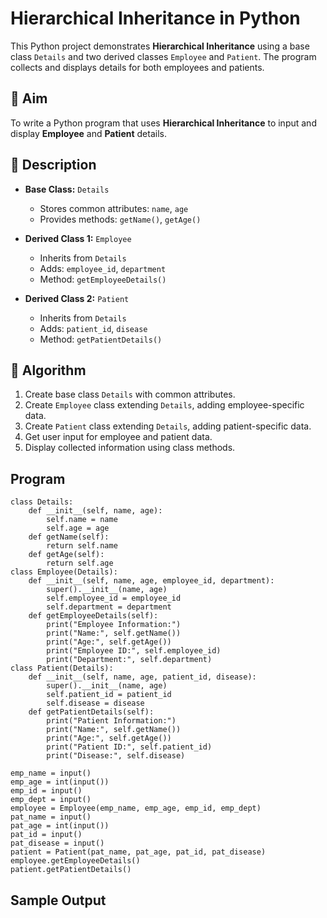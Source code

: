 # Hierarchical Inheritance in Python

This Python project demonstrates **Hierarchical Inheritance** using a base class `Details` and two derived classes `Employee` and `Patient`. The program collects and displays details for both employees and patients.

## 🎯 Aim

To write a Python program that uses **Hierarchical Inheritance** to input and display **Employee** and **Patient** details.

## 📘 Description

- **Base Class:** `Details`
  - Stores common attributes: `name`, `age`
  - Provides methods: `getName()`, `getAge()`

- **Derived Class 1:** `Employee`
  - Inherits from `Details`
  - Adds: `employee_id`, `department`
  - Method: `getEmployeeDetails()`

- **Derived Class 2:** `Patient`
  - Inherits from `Details`
  - Adds: `patient_id`, `disease`
  - Method: `getPatientDetails()`

## 🧠 Algorithm

1. Create base class `Details` with common attributes.
2. Create `Employee` class extending `Details`, adding employee-specific data.
3. Create `Patient` class extending `Details`, adding patient-specific data.
4. Get user input for employee and patient data.
5. Display collected information using class methods.

## Program
```
class Details:
    def __init__(self, name, age):
        self.name = name
        self.age = age
    def getName(self):
        return self.name
    def getAge(self):
        return self.age
class Employee(Details):
    def __init__(self, name, age, employee_id, department):
        super().__init__(name, age)
        self.employee_id = employee_id
        self.department = department
    def getEmployeeDetails(self):
        print("Employee Information:")
        print("Name:", self.getName())
        print("Age:", self.getAge())
        print("Employee ID:", self.employee_id)
        print("Department:", self.department)
class Patient(Details):
    def __init__(self, name, age, patient_id, disease):
        super().__init__(name, age)
        self.patient_id = patient_id
        self.disease = disease
    def getPatientDetails(self):
        print("Patient Information:")
        print("Name:", self.getName())
        print("Age:", self.getAge())
        print("Patient ID:", self.patient_id)
        print("Disease:", self.disease)

emp_name = input()
emp_age = int(input())
emp_id = input()
emp_dept = input()
employee = Employee(emp_name, emp_age, emp_id, emp_dept)
pat_name = input()
pat_age = int(input())
pat_id = input()
pat_disease = input()
patient = Patient(pat_name, pat_age, pat_id, pat_disease)
employee.getEmployeeDetails()
patient.getPatientDetails()

```
## Sample Output

